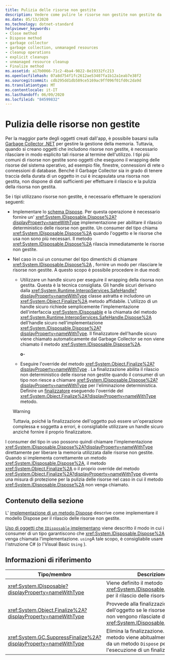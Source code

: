```yaml
---
title: Pulizia delle risorse non gestite
description: Vedere come pulire le risorse non gestite non gestite da .NET Garbage Collector, ad esempio file, Windows, & connessioni di rete o di database.
ms.date: 05/13/2020
ms.technology: dotnet-standard
helpviewer_keywords:
- Close method
- Dispose method
- garbage collector
- garbage collection, unmanaged resources
- cleanup operations
- explicit cleanups
- unmanaged resource cleanup
- Finalize method
ms.assetid: a17b0066-71c2-4ba4-9822-8e19332fc213
ms.openlocfilehash: 07a8d754f1fc2612ae53407fa1b12a1eab7e38f2
ms.sourcegitcommit: cdb295dd1db589ce5169ac9ff096f01fd0c2da9d
ms.translationtype: MT
ms.contentlocale: it-IT
ms.lasthandoff: 06/09/2020
ms.locfileid: "84599832"
---
```

# <a name="cleaning-up-unmanaged-resources"></a>Pulizia delle risorse non gestite

Per la maggior parte degli oggetti creati dall'app, è possibile basarsi sulla [Garbage Collector .NET](index.md) per gestire la gestione della memoria. Tuttavia, quando si creano oggetti che includono risorse non gestite, è necessario rilasciare in modo esplicito tali risorse al termine dell'utilizzo. I tipi più comuni di risorse non gestite sono oggetti che eseguono il wrapping delle risorse del sistema operativo, ad esempio file, finestre, connessioni di rete o connessioni di database. Benché il Garbage Collector sia in grado di tenere traccia della durata di un oggetto in cui è incapsulata una risorsa non gestita, non dispone di dati sufficienti per effettuare il rilascio e la pulizia della risorsa non gestita.

Se i tipi utilizzano risorse non gestite, è necessario effettuare le operazioni seguenti:

- Implementare lo [schema Dispose](implementing-dispose.md). Per questa operazione è necessario fornire un' <xref:System.IDisposable.Dispose%2A?displayProperty=nameWithType> implementazione per abilitare il rilascio deterministico delle risorse non gestite. Un consumer del tipo chiama <xref:System.IDisposable.Dispose%2A> quando l'oggetto e le risorse che usa non sono più necessari. Il metodo <xref:System.IDisposable.Dispose%2A> rilascia immediatamente le risorse non gestite.

- Nel caso in cui un consumer del tipo dimentichi di chiamare <xref:System.IDisposable.Dispose%2A> , fornire un modo per rilasciare le risorse non gestite. A questo scopo è possibile procedere in due modi:

  - Utilizzare un handle sicuro per eseguire il wrapping della risorsa non gestita. Questa è la tecnica consigliata. Gli handle sicuri derivano dalla <xref:System.Runtime.InteropServices.SafeHandle?displayProperty=nameWithType> classe astratta e includono un <xref:System.Object.Finalize%2A> metodo affidabile. L'utilizzo di un handle sicuro richiede semplicemente l'implementazione dell'interfaccia <xref:System.IDisposable> e la chiamata del metodo <xref:System.Runtime.InteropServices.SafeHandle.Dispose%2A> dell'handle sicuro nell'implementazione <xref:System.IDisposable.Dispose%2A?displayProperty=nameWithType>. Il finalizzatore dell'handle sicuro viene chiamato automaticamente dal Garbage Collector se non viene chiamato il metodo <xref:System.IDisposable.Dispose%2A>.

    **o**-

  - Eseguire l'override del metodo <xref:System.Object.Finalize%2A?displayProperty=nameWithType> . La finalizzazione abilita il rilascio non deterministico delle risorse non gestite quando il consumer di un tipo non riesce a chiamare <xref:System.IDisposable.Dispose%2A?displayProperty=nameWithType> per l'eliminazione deterministica. Definire un [finalizzatore](../../csharp/programming-guide/classes-and-structs/destructors.md) eseguendo l'override del <xref:System.Object.Finalize%2A?displayProperty=nameWithType> metodo.

  > [!WARNING]
  > Tuttavia, poiché la finalizzazione dell'oggetto può essere un'operazione complessa e soggetta a errori, è consigliabile utilizzare un handle sicuro anziché fornire il proprio finalizzatore.

I consumer del tipo in uso possono quindi chiamare l'implementazione <xref:System.IDisposable.Dispose%2A?displayProperty=nameWithType> direttamente per liberare la memoria utilizzata dalle risorse non gestite. Quando si implementa correttamente un metodo <xref:System.IDisposable.Dispose%2A>, il metodo <xref:System.Object.Finalize%2A> o il proprio override del metodo <xref:System.Object.Finalize%2A?displayProperty=nameWithType> diventa una misura di protezione per la pulizia delle risorse nel caso in cui il metodo <xref:System.IDisposable.Dispose%2A> non venga chiamato.

## <a name="in-this-section"></a>Contenuto della sezione

L' [implementazione di un metodo Dispose](implementing-dispose.md) descrive come implementare il modello Dispose per il rilascio delle risorse non gestite.

[Uso di oggetti che `IDisposable` implementano](using-objects.md) viene descritto il modo in cui i consumer di un tipo garantiscono che <xref:System.IDisposable.Dispose%2A> venga chiamata l'implementazione. `using`A tale scopo, è consigliabile usare l'istruzione C# (o l'Visual Basic `Using` ).

## <a name="reference"></a>Informazioni di riferimento

| Tipo/membro | Descrizione |
|--|--|
| <xref:System.IDisposable?displayProperty=nameWithType> | Viene definito il metodo <xref:System.IDisposable.Dispose%2A> per il rilascio delle risorse non gestite. |
| <xref:System.Object.Finalize%2A?displayProperty=nameWithType> | Provvede alla finalizzazione dell'oggetto se le risorse non gestite non vengono rilasciate dal metodo <xref:System.IDisposable.Dispose%2A>. |
| <xref:System.GC.SuppressFinalize%2A?displayProperty=nameWithType> | Elimina la finalizzazione. Questo metodo viene abitualmente chiamato da un metodo `Dispose` per impedire l'esecuzione di un finalizzatore. |
